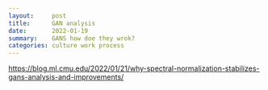 ```yaml
---
layout:     post
title:      GAN analysis
date:       2022-01-19
summary:    GANS how doe they wrok?
categories: culture work process
---
```

https://blog.ml.cmu.edu/2022/01/21/why-spectral-normalization-stabilizes-gans-analysis-and-improvements/

